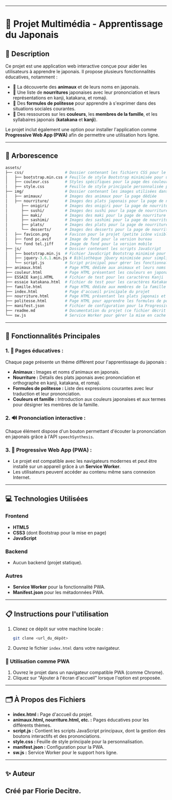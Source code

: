 
---

# 🗾 Projet Multimédia - Apprentissage du Japonais

## 📖 Description
Ce projet est une application web interactive conçue pour aider les utilisateurs à apprendre le japonais. Il propose plusieurs fonctionnalités éducatives, notamment :
- 🐾 La découverte des **animaux** et de leurs noms en japonais.
- 🍣 Une liste de **nourritures** japonaises avec leur prononciation et leurs représentations en kanji, katakana, et romaji.
- 🙏 Des **formules de politesse** pour apprendre à s'exprimer dans des situations sociales courantes.
- 🎨 Des ressources sur les **couleurs**, les **membres de la famille**, et les syllabaires japonais (**katakana** et **kanji**).

Le projet inclut également une option pour installer l'application comme **Progressive Web App (PWA)** afin de permettre une utilisation hors ligne.

---

## 📂 Arborescence

```graphql
assets/
├── css/                  # Dossier contenant les fichiers CSS pour le style
│   ├── bootstrap.min.css # Feuille de style Bootstrap minimisée pour une mise en page réactive
│   ├── couleur.css       # Styles spécifiques pour la page des couleurs
│   ├── style.css         # Feuille de style principale personnalisée pour le projet
├── img/                  # Dossier contenant les images utilisées dans le projet
│   ├── animaux/          # Images des animaux pour la page dédiée
│   ├── nourriture/       # Images des plats japonais pour la page de nourriture
│      ├── onigiri/       # Images des onigiri pour la page de nourriture
│      ├── sushi/         # Images des sushi pour la page de nourriture
│      ├── maki/          # Images des maki pour la page de nourriture
│      ├── sashimi/       # Images des sashimi pour la page de nourriture
│      ├── plats/         # Images des plats pour la page de nourriture
│      └── desserts/      # Images des desserts pour la page de nourriture
│   ├── favicon.png       # Favicon pour le projet (petite icône visible dans l'onglet du navigateur)
│   ├── fond pc.avif      # Image de fond pour la version bureau
│   └── fond tel.jiff     # Image de fond pour la version mobile
├── js/                   # Dossier contenant les scripts JavaScript
│   ├── bootstrap.min.js  # Fichier JavaScript Bootstrap minimisé pour des composants dynamiques
│   ├── jquery-3.6.1.min.js # Bibliothèque jQuery minimisée pour simplifier les manipulations DOM
│   └── script.js         # Script principal pour gérer les fonctionnalités interactives du projet
├── animaux.html          # Page HTML dédiée aux animaux et leurs noms en japonais
├── couleur.html          # Page HTML présentant les couleurs en japonais
├── ESSAIE kanji.HTML     # Fichier de test pour les caractères Kanji
├── essaie katakana.html  # Fichier de test pour les caractères Katakana
├── famille.html          # Page HTML dédiée aux membres de la famille en japonais
├── index.html            # Page d'accueil principale du projet
├── nourriture.html       # Page HTML présentant les plats japonais et leur prononciation
├── politesse.html        # Page HTML pour apprendre les formules de politesse en japonais
├── manifest.json         # Fichier de configuration pour la Progressive Web App (PWA)
├── readme.md             # Documentation du projet (ce fichier décrit l'ensemble du projet)
└── sw.js                 # Service Worker pour gérer la mise en cache et le mode hors ligne
```

---

## 🌟 Fonctionnalités Principales

### 1. 🐾 **Pages éducatives :**
Chaque page présente un thème différent pour l'apprentissage du japonais :
- **Animaux :** Images et noms d'animaux en japonais.
- **Nourriture :** Détails des plats japonais avec prononciation et orthographe en kanji, katakana, et romaji.
- **Formules de politesse :** Liste des expressions courantes avec leur traduction et leur prononciation.
- **Couleurs et famille :** Introduction aux couleurs japonaises et aux termes pour désigner les membres de la famille.

### 2. 🔊 **Prononciation interactive :**
Chaque élément dispose d'un bouton permettant d'écouter la prononciation en japonais grâce à l'API `speechSynthesis`.

### 3. 📱 **Progressive Web App (PWA) :**
- Le projet est compatible avec les navigateurs modernes et peut être installé sur un appareil grâce à un **Service Worker**.
- Les utilisateurs peuvent accéder au contenu même sans connexion Internet.

---

## 💻 Technologies Utilisées

### Frontend
- **HTML5**
- **CSS3** (dont Bootstrap pour la mise en page)
- **JavaScript**

### Backend
- Aucun backend (projet statique).

### Autres
- **Service Worker** pour la fonctionnalité PWA.
- **Manifest.json** pour les métadonnées PWA.

---

## 📋 Instructions pour l'utilisation

1. Clonez ce dépôt sur votre machine locale :
   ```bash
   git clone <url_du_dépôt>
   ```
2. Ouvrez le fichier `index.html` dans votre navigateur.

### 🚀 Utilisation comme PWA
1. Ouvrez le projet dans un navigateur compatible PWA (comme Chrome).
2. Cliquez sur "Ajouter à l'écran d'accueil" lorsque l'option est proposée.

---

## 🗂️ À Propos des Fichiers

- **index.html :** Page d'accueil du projet.
- **animaux.html, nourriture.html, etc. :** Pages éducatives pour les différents thèmes.
- **script.js :** Contient les scripts JavaScript principaux, dont la gestion des boutons interactifs et des prononciations.
- **style.css :** Feuille de style principale pour la personnalisation.
- **manifest.json :** Configuration pour la PWA.
- **sw.js :** Service Worker pour le support hors ligne.

---

## ✨ Auteur
Créé par Florie Decitre.  
---